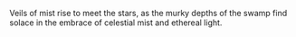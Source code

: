 Veils of mist rise to meet the stars, as the murky depths of the swamp find solace in the embrace of celestial mist and ethereal light.